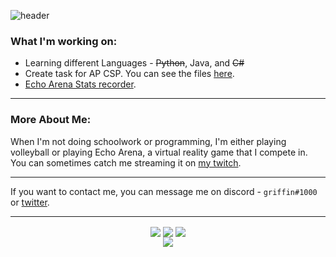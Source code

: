 
![header](https://capsule-render.vercel.app/api?type=waving&color=timeGradient&height=300&section=header&text=griffin&fontSize=90)


### What I'm working on: 
* Learning different Languages - ~~Python~~, Java, and ~~C#~~
* Create task for AP CSP. You can see the files [here](https://github.com/gr1ffin/MathTask).
* [Echo Arena Stats recorder](https://github.com/gr1ffin/EchoArenaStats). 
***
### More About Me: 
When I'm not doing schoolwork or programming, I'm either playing volleyball or playing Echo Arena, a virtual reality game that I compete in. You can sometimes catch me streaming it on [my twitch](https://twitch.tv/gr1ffinvr).
***

If you want to contact me, you can message me on discord - ``griffin#1000`` or [twitter](https://twitter.com/gr1ffinvr).


***
<p align="center">
<img align="center" src="https://github-readme-stats.vercel.app/api?username=gr1ffin&show_icons=true&title_color=c792ea&text_color=f8f8f2&bg_color=20232a&icon_color=a960ff">
  <img align="center" src="https://github-readme-streak-stats.herokuapp.com/?user=gr1ffin&title_color=c792ea&text_color=f8f8f2&bg_color=20232a&icon_color=a960ff">
<img align="center" src="https://github-readme-stats.vercel.app/api/wakatime?username=gr1ffin&title_color=c792ea&text_color=f8f8f2&bg_color=20232a&icon_color=a960ff&v=2&layout=compact" />
  <br>
<img align="center" src="https://github-readme-stats.vercel.app/api/top-langs/?username=gr1ffin&title_color=c792ea&text_color=f8f8f2&bg_color=20232a&icon_color=a960ff" />
  
 </p>


